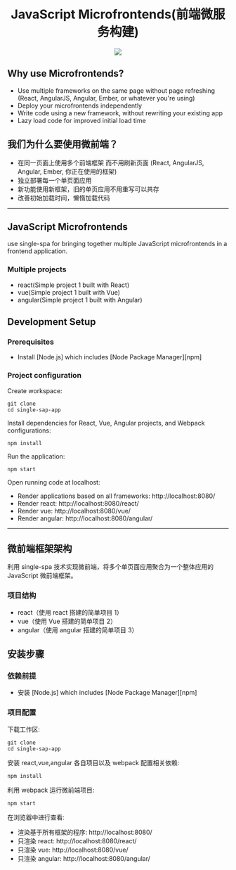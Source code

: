 <h1 align="center">JavaScript Microfrontends(前端微服务构建)</h1>

<p align="center">
  <img src="https://user-images.githubusercontent.com/19926113/115855542-effa3c80-a45d-11eb-9f4d-56f0af7d27d4.png"/>
</p>

## Why use Microfrontends?

- Use multiple frameworks on the same page without page refreshing (React, AngularJS, Angular, Ember, or whatever you're using)
- Deploy your microfrontends independently
- Write code using a new framework, without rewriting your existing app
- Lazy load code for improved initial load time

## 我们为什么要使用微前端？

- 在同一页面上使用多个前端框架 而不用刷新页面 (React, AngularJS, Angular, Ember, 你正在使用的框架)
- 独立部署每一个单页面应用
- 新功能使用新框架，旧的单页应用不用重写可以共存
- 改善初始加载时间，懒惰加载代码

<hr>

## JavaScript Microfrontends

use single-spa for bringing together multiple JavaScript microfrontends in a frontend application.

### Multiple projects

- react(Simple project 1 built with React)
- vue(Simple project 1 built with Vue)
- angular(Simple project 1 built with Angular)

## Development Setup

### Prerequisites

- Install [Node.js] which includes [Node Package Manager][npm]

### Project configuration

Create workspace:

```
git clone
cd single-sap-app
```

Install dependencies for React, Vue, Angular projects, and Webpack configurations:

```
npm install
```

Run the application:

```
npm start
```

Open running code at localhost:

- Render applications based on all frameworks: http://localhost:8080/
- Render react: http://localhost:8080/react/
- Render vue: http://localhost:8080/vue/
- Render angular: http://localhost:8080/angular/

<hr>

## 微前端框架架构

利用 single-spa 技术实现微前端，将多个单页面应用聚合为一个整体应用的 JavaScript 微前端框架。

### 项目结构

- react（使用 react 搭建的简单项目 1）
- vue（使用 Vue 搭建的简单项目 2）
- angular（使用 angular 搭建的简单项目 3）

## 安装步骤

### 依赖前提

- 安装 [Node.js] which includes [Node Package Manager][npm]

### 项目配置

下载工作区:

```
git clone
cd single-sap-app
```

安装 react,vue,angular 各自项目以及 webpack 配置相关依赖:

```
npm install
```

利用 webpack 运行微前端项目:

```
npm start
```

在浏览器中进行查看:

- 渲染基于所有框架的程序: http://localhost:8080/
- 只渲染 react: http://localhost:8080/react/
- 只渲染 vue: http://localhost:8080/vue/
- 只渲染 angular: http://localhost:8080/angular/
